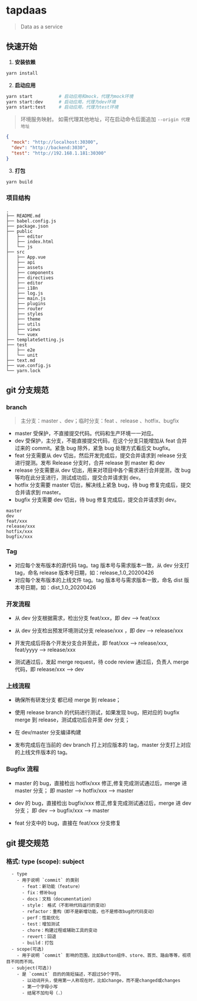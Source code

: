 # tapdaas

> Data as a service

## 快速开始

1. **安装依赖**

```bash
yarn install
```

2. **启动应用**

```bash
yarn start          # 启动应用和mock，代理为mock环境
yarn start:dev      # 启动应用，代理为dev环境
yarn start:test     # 启动应用，代理为test环境
```

> 环境服务映射。
> 如需代理其他地址，可在启动命令后面追加 `--origin 代理地址`

```json
{
  "mock": "http://localhost:30300",
  "dev": "http://backend:3030",
  "test": "http://192.168.1.181:30300"
}
```

3. **打包**

```bash
yarn build
```

### 项目结构

```
.
├── README.md
├── babel.config.js
├── package.json
├── public
│   ├── editor
│   ├── index.html
│   └── js
├── src
│   ├── App.vue
│   ├── api
│   ├── assets
│   ├── components
│   ├── directives
│   ├── editor
│   ├── i18n
│   ├── log.js
│   ├── main.js
│   ├── plugins
│   ├── router
│   ├── styles
│   ├── theme
│   ├── utils
│   ├── views
│   └── vuex
├── templateSetting.js
├── test
│   ├── e2e
│   └── unit
├── text.md
├── vue.config.js
└── yarn.lock

```

## git 分支规范

### branch

> 主分支：master 、dev；临时分支：feat 、release 、hotfix、bugfix

- master 受保护，不直接提交代码。代码和生产环境一一对应。
- dev 受保护，主分支，不能直接提交代码，在这个分支只能增加从 feat 合并 过来的 commit。紧急 bug 除外，紧急 bug 处理方式看后文 bugfix。
- feat 分支需要从 dev 切出，然后开发完成后，提交合并请求到 release 分支进行提测。发布 Release 分支时，合并 release 到 master 和 dev
- release 分支需要从 dev 切出，用来对项目中各个需求进行合并提测，改 bug 等均在此分支进行，测试成功后，提交合并请求到 dev。
- hotfix 分支需要 master 切出，解决线上紧急 bug，待 bug 修复完成后，提交合并请求到 master。
- bugfix 分支需要 dev 切出，待 bug 修复完成后，提交合并请求到 dev。

```text
master
dev
feat/xxx
release/xxx
hotfix/xxx
bugfix/xxx
```

### Tag

- 对应每个发布版本的源代码 tag。tag 版本号与需求版本一致，从 dev 分支打 tag，命名 release 版本号日期，如：release_1.0_20200426
- 对应每个发布版本的上线文件 tag。tag 版本号与需求版本一致，命名 dist 版本号日期，如：dist_1.0_20200426

### 开发流程

- 从 dev 分支根据需求，检出分支 feat/xxx，即 dev --\> feat/xxx
- 从 dev 分支检出预发环境测试分支 release/xxx ，即 dev --\> release/xxx

- 开发完成后将各个开发分支合并至此，即 feat/xxx --\> release/xxx, feat/yyyy --\> release/xxx

- 测试通过后，发起 merge request，待 code review 通过后，负责人 merge 代码，即 release/xxx --\> dev

### 上线流程

- 确保所有研发分支 都已经 merge 到 release；

- 使用 release branch 的代码进行测试，如果发现 bug，把对应的 bugfix merge 到 release，测试成功后合并至 dev 分支；

- 在 dev/master 分支编译构建

- 发布完成后在当前的 dev branch 打上对应版本的 tag，master 分支打上对应的上线文件版本的 tag。

### Bugfix 流程

- master 的 bug，直接检出 hotfix/xxx 修正,修复完成测试通过后，merge 进 master 分支； 即 master --\> hotfix/xxx --\> master
- dev 的 bug，直接检出 bugfix/xxx 修正,修复完成测试通过后，merge 进 dev 分支； 即 dev --\> bugfix/xxx --\> master

- feat 分支中的 bug，直接在 feat/xxx 分支修复

## git 提交规范

### 格式: type (scope): subject

```text
  - type
    - 用于说明 `commit` 的类别
      - feat：新功能（feature）
      - fix：修补bug
      - docs：文档（documentation）
      - style： 格式（不影响代码运行的变动）
      - refactor：重构（即不是新增功能，也不是修改bug的代码变动）
      - perf：性能优化
      - test：增加测试
      - chore：构建过程或辅助工具的变动
      - revert：回退
      - build：打包
  - scope(可选)
    - 用于说明 `commit` 影响的范围，比如Button组件、store、首页、路由等等，视项目不同而不同。
  - subject(可选))
    - 是 `commit` 目的的简短描述，不超过50个字符。
      - 以动词开头，使用第一人称现在时，比如change，而不是changed或changes
      - 第一个字母小写
      - 结尾不加句号（.）
```
